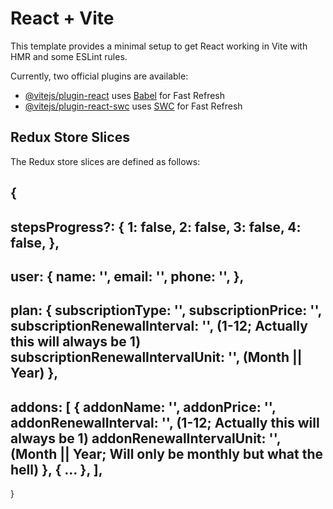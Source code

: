 # React + Vite

This template provides a minimal setup to get React working in Vite with HMR and some ESLint rules.

Currently, two official plugins are available:

- [@vitejs/plugin-react](https://github.com/vitejs/vite-plugin-react/blob/main/packages/plugin-react/README.md) uses [Babel](https://babeljs.io/) for Fast Refresh
- [@vitejs/plugin-react-swc](https://github.com/vitejs/vite-plugin-react-swc) uses [SWC](https://swc.rs/) for Fast Refresh

## Redux Store Slices

The Redux store slices are defined as follows:

{
  ---------------------------------
  stepsProgress?: {
    1: false,
    2: false,
    3: false,
    4: false,
  },
  ---------------------------------
  user: {
    name: '',
    email: '',
    phone: '',
  },
  ---------------------------------
  plan: {
    subscriptionType: '',
    subscriptionPrice: '',
    subscriptionRenewalInterval: '', (1-12; Actually this will always be 1)
    subscriptionRenewalIntervalUnit: '', (Month || Year)
  },
  ---------------------------------
  addons: [
    {
      addonName: '',
      addonPrice: '',
      addonRenewalInterval: '', (1-12; Actually this will always be 1)
      addonRenewalIntervalUnit: '', (Month || Year; Will only be monthly but what the hell)
    },
    {
      ...
    },
  ],
  ---------------------------------
}